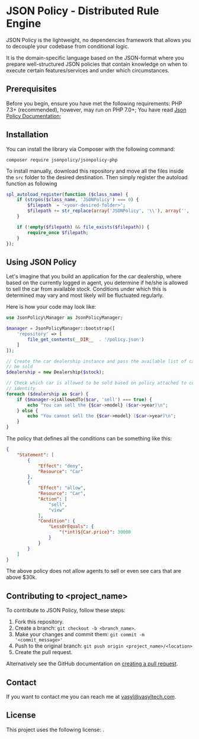 # JSON Policy - Distributed Rule Engine

JSON Policy is the lightweight, no dependencies framework that allows you to decouple your codebase from conditional logic.

It is the domain-specific language based on the JSON-format where you prepare well-structured JSON policies that contain knowledge on when to execute certain features/services and under which circumstances.

## Prerequisites

Before you begin, ensure you have met the following requirements:
PHP 7.3+ (recommended), however, may run on PHP 7.0+;
You have read [Json Policy Documentation](https://jsonpolicy.github.io/);

## Installation

You can install the library via Composer with the following command:

```
composer require jsonpolicy/jsonpolicy-php
```

To install manually, download this repository and move all the files inside the `src` folder to the desired destination. Then simply register the autoload function as following

```php
spl_autoload_register(function ($class_name) {
    if (strpos($class_name, 'JSONPolicy') === 0) {
        $filepath  = '<your-desired-folder>';
        $filepath += str_replace(array('JSONPolicy', '\\'), array('', '/'), $class_name) . '.php';
    }

    if (!empty($filepath) && file_exists($filepath)) {
        require_once $filepath;
    }
});
```

## Using JSON Policy

Let's imagine that you build an application for the car dealership, where based on the currently logged in agent, you determine if he/she is allowed to sell the car from available stock. Conditions under which this is determined may vary and most likely will be fluctuated regularly.

Here is how your code may look like:

```php
use JsonPolicy\Manager as JsonPolicyManager;

$manager = JsonPolicyManager::bootstrap([
    'repository' => [
        file_get_contents(__DIR__  . '/policy.json')
    ]
]);

// Create the car dealership instance and pass the available list of cars that can
// be sold
$dealership = new Dealership($stock);

// Check which car is allowed to be sold based on policy attached to current
// identity
foreach ($dealership as $car) {
    if ($manager->isAllowedTo($car, 'sell') === true) {
        echo "You can sell the {$car->model} ($car->year)\n";
    } else {
        echo "You cannot sell the {$car->model} ($car->year)\n";
    }
}
```
The policy that defines all the conditions can be something like this:

```json
{
    "Statement": [
        {
            "Effect": "deny",
            "Resource": "Car"
        },
        {
            "Effect": "allow",
            "Resource": "Car",
            "Action": [
                "sell",
                "view"
            ],
            "Condition": {
                "LessOrEquals": {
                    "(*int)${Car.price}": 30000
                }
            }
        }
    ]
}
```

The above policy does not allow agents to sell or even see cars that are above $30k.


## Contributing to <project_name>
To contribute to JSON Policy, follow these steps:

1. Fork this repository.
2. Create a branch: `git checkout -b <branch_name>`.
3. Make your changes and commit them: `git commit -m '<commit_message>'`
4. Push to the original branch: `git push origin <project_name>/<location>`
5. Create the pull request.

Alternatively see the GitHub documentation on [creating a pull request](https://help.github.com/en/github/collaborating-with-issues-and-pull-requests/creating-a-pull-request).


## Contact

If you want to contact me you can reach me at <vasyl@vasyltech.com>.


## License

This project uses the following license: [<GNU General Public License>](https://www.gnu.org/licenses/#GPL).